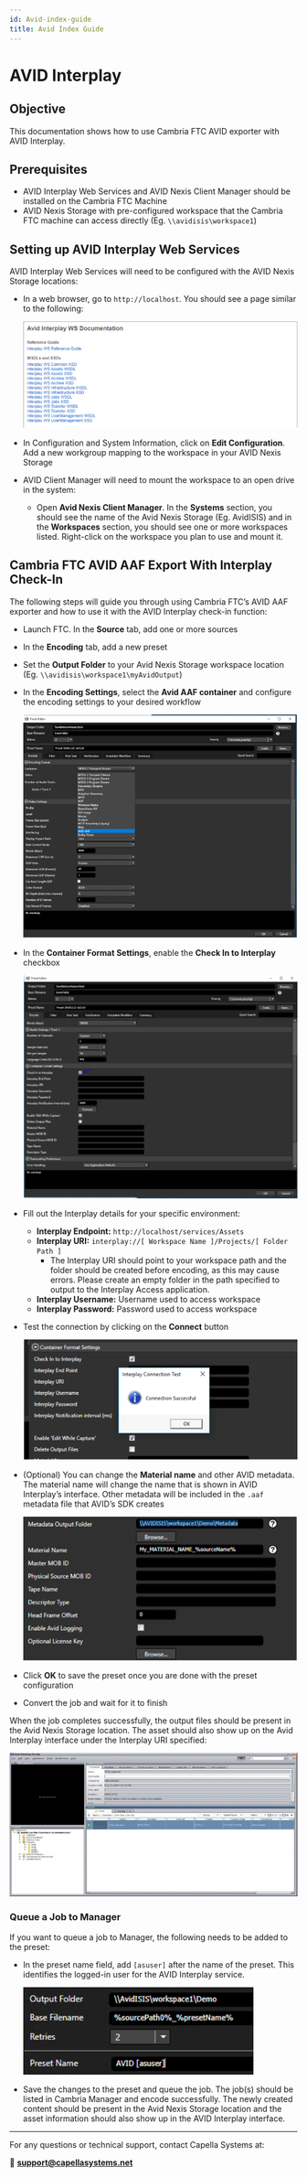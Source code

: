 ```yaml
---
id: Avid-index-guide
title: Avid Index Guide
---
```


# AVID Interplay

## Objective

This documentation shows how to use Cambria FTC AVID exporter with AVID Interplay.

## Prerequisites

* AVID Interplay Web Services and AVID Nexis Client Manager should be installed on the Cambria FTC Machine
* AVID Nexis Storage with pre-configured workspace that the Cambria FTC machine can access directly (Eg. `\\avidisis\workspace1`)

## Setting up AVID Interplay Web Services

AVID Interplay Web Services will need to be configured with the AVID Nexis Storage locations:

* In a web browser, go to `http://localhost`. You should see a page similar to the following:

  
  ![](01_avid_interplay.png)
  

* In Configuration and System Information, click on **Edit Configuration**. Add a new workgroup mapping to the workspace in your AVID Nexis Storage

* AVID Client Manager will need to mount the workspace to an open drive in the system:
  * Open **Avid Nexis Client Manager**. In the **Systems** section, you should see the name of the Avid Nexis Storage (Eg. AvidISIS) and in the **Workspaces** section, you should see one or more workspaces listed. Right-click on the workspace you plan to use and mount it.

## Cambria FTC AVID AAF Export With Interplay Check-In

The following steps will guide you through using Cambria FTC’s AVID AAF exporter and how to use it with the AVID Interplay check-in function:

* Launch FTC. In the **Source** tab, add one or more sources
* In the **Encoding** tab, add a new preset
* Set the **Output Folder** to your Avid Nexis Storage workspace location (Eg. `\\avidisis\workspace1\myAvidOutput`)
* In the **Encoding Settings**, select the **Avid AAF container** and configure the encoding settings to your desired workflow

  
  ![](02_preset_editor.png)
  

* In the **Container Format Settings**, enable the **Check In to Interplay** checkbox

  
  ![](03_preset_editor_checkin.png)
  

* Fill out the Interplay details for your specific environment:
  * **Interplay Endpoint:** `http://localhost/services/Assets`
  * **Interplay URI:** `interplay://[ Workspace Name ]/Projects/[ Folder Path ]`
    * The Interplay URI should point to your workspace path and the folder should be created before encoding, as this may cause errors. Please create an empty folder in the path specified to output to the Interplay Access application.
  * **Interplay Username:** Username used to access workspace
  * **Interplay Password:** Password used to access workspace

* Test the connection by clicking on the **Connect** button

  
  ![](04_connection_test.png)
  

* (Optional) You can change the **Material name** and other AVID metadata. The material name will change the name that is shown in AVID Interplay’s interface. Other metadata will be included in the `.aaf` metadata file that AVID’s SDK creates

  
  ![](05_metadata_output.png)
  

* Click **OK** to save the preset once you are done with the preset configuration
* Convert the job and wait for it to finish

When the job completes successfully, the output files should be present in the Avid Nexis Storage location. The asset should also show up on the Avid Interplay interface under the Interplay URI specified:

  
  ![](06_interplay_access.png)
  

### Queue a Job to Manager

If you want to queue a job to Manager, the following needs to be added to the preset:

* In the preset name field, add `[asuser]` after the name of the preset. This identifies the logged-in user for the AVID Interplay service.

  
  ![](07_preset_field.png)
  

* Save the changes to the preset and queue the job. The job(s) should be listed in Cambria Manager and encode successfully. The newly created content should be present in the Avid Nexis Storage location and the asset information should also show up in the AVID Interplay interface.

---

For any questions or technical support, contact Capella Systems at:

📧 **support@capellasystems.net**
